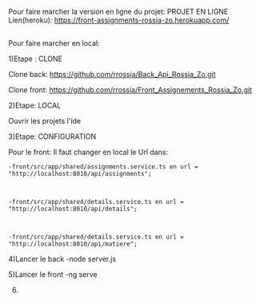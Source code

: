 Pour faire marcher la version en ligne du projet:
PROJET EN LIGNE
Lien(heroku): https://front-assignments-rossia-zo.herokuapp.com/

##
Pour faire marcher en local:

1)Etape : CLONE

Clone back: https://github.com/rrossia/Back_Api_Rossia_Zo.git

Clone front: https://github.com/rrossia/Front_Assignements_Rossia_Zo.git

2)Etape: LOCAL


Ouvrir les projets l'ide

3)Etape: CONFIGURATION


  Pour le front: Il faut changer en local le Url dans:
  
  
    -front/src/app/shared/assignments.service.ts en url = "http://localhost:8010/api/assignments";
    
    
    
    -front/src/app/shared/details.service.ts en url = "http://localhost:8010/api/details";
    
    
    
    -front/src/app/shared/details.service.ts en url = "http://localhost:8010/api/matiere";
		
4)Lancer le back
			-node server.js
			
			
			
5)Lancer le front
			-ng serve
			
			
			
6)
    
    
        
